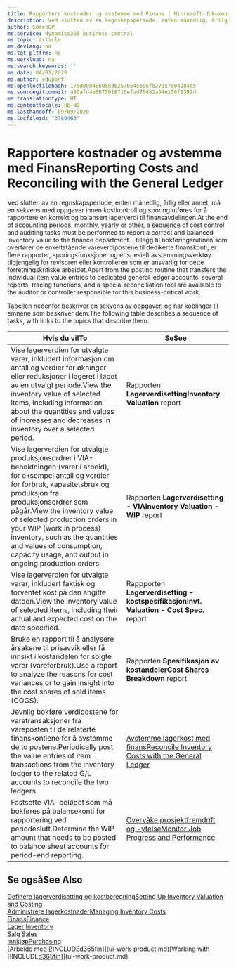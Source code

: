 ```yaml
---
title: Rapportere kostnader og avstemme med Finans | Microsoft-dokumentasjon
description: Ved slutten av en regnskapsperiode, enten månedlig, årlig eller annet, må en sekvens med oppgaver innen kostkontroll og sporing utføres for å rapportere en korrekt og balansert lagerverdi til finansavdelingen. I tillegg til bokføringsrutinen som overfører de enkeltstående vareverdipostene til dedikerte finanskonti, er flere rapporter, sporingsfunksjoner og et spesielt avstemmingsverktøy tilgjengelig for revisoren eller kontrolleren som er ansvarlig for dette forretningskritiske arbeidet.
author: SorenGP
ms.service: dynamics365-business-central
ms.topic: article
ms.devlang: na
ms.tgt_pltfrm: na
ms.workload: na
ms.search.keywords: ''
ms.date: 04/01/2020
ms.author: edupont
ms.openlocfilehash: 175d0084660583b257054eb55f827de7504984e5
ms.sourcegitcommit: a80afd4e5075018716efad76d82a54e158f1392d
ms.translationtype: HT
ms.contentlocale: nb-NO
ms.lasthandoff: 09/09/2020
ms.locfileid: "3780463"
---
```

# <a name="reporting-costs-and-reconciling-with-the-general-ledger"></a><span data-ttu-id="108bb-104">Rapportere kostnader og avstemme med Finans</span><span class="sxs-lookup"><span data-stu-id="108bb-104">Reporting Costs and Reconciling with the General Ledger</span></span>
<span data-ttu-id="108bb-105">Ved slutten av en regnskapsperiode, enten månedlig, årlig eller annet, må en sekvens med oppgaver innen kostkontroll og sporing utføres for å rapportere en korrekt og balansert lagerverdi til finansavdelingen.</span><span class="sxs-lookup"><span data-stu-id="108bb-105">At the end of accounting periods, monthly, yearly or other, a sequence of cost control and auditing tasks must be performed to report a correct and balanced inventory value to the finance department.</span></span> <span data-ttu-id="108bb-106">I tillegg til bokføringsrutinen som overfører de enkeltstående vareverdipostene til dedikerte finanskonti, er flere rapporter, sporingsfunksjoner og et spesielt avstemmingsverktøy tilgjengelig for revisoren eller kontrolleren som er ansvarlig for dette forretningskritiske arbeidet.</span><span class="sxs-lookup"><span data-stu-id="108bb-106">Apart from the posting routine that transfers the individual item value entries to dedicated general ledger accounts, several reports, tracing functions, and a special reconciliation tool are available to the auditor or controller responsible for this business-critical work.</span></span>  

 <span data-ttu-id="108bb-107">Tabellen nedenfor beskriver en sekvens av oppgaver, og har koblinger til emnene som beskriver dem.</span><span class="sxs-lookup"><span data-stu-id="108bb-107">The following table describes a sequence of tasks, with links to the topics that describe them.</span></span>   

|<span data-ttu-id="108bb-108">**Hvis du vil**</span><span class="sxs-lookup"><span data-stu-id="108bb-108">**To**</span></span>|<span data-ttu-id="108bb-109">**Se**</span><span class="sxs-lookup"><span data-stu-id="108bb-109">**See**</span></span>|  
|------------|-------------|  
|<span data-ttu-id="108bb-110">Vise lagerverdien for utvalgte varer, inkludert informasjon om antall og verdier for økninger eller reduksjoner i lageret i løpet av en utvalgt periode.</span><span class="sxs-lookup"><span data-stu-id="108bb-110">View the inventory value of selected items, including information about the quantities and values of increases and decreases in inventory over a selected period.</span></span>|<span data-ttu-id="108bb-111">Rapporten **Lagerverdisetting**</span><span class="sxs-lookup"><span data-stu-id="108bb-111">**Inventory Valuation** report</span></span>|  
|<span data-ttu-id="108bb-112">Vise lagerverdien for utvalgte produksjonsordrer i VIA-beholdningen (varer i arbeid), for eksempel antall og verdier for forbruk, kapasitetsbruk og produksjon fra produksjonsordrer som pågår.</span><span class="sxs-lookup"><span data-stu-id="108bb-112">View the inventory value of selected production orders in your WIP (work in process) inventory, such as the quantities and values of consumption, capacity usage, and output in ongoing production orders.</span></span>|<span data-ttu-id="108bb-113">Rapporten **Lagerverdisetting - VIA**</span><span class="sxs-lookup"><span data-stu-id="108bb-113">**Inventory Valuation - WIP** report</span></span>|  
|<span data-ttu-id="108bb-114">Vise lagerverdien for utvalgte varer, inkludert faktisk og forventet kost på den angitte datoen.</span><span class="sxs-lookup"><span data-stu-id="108bb-114">View the inventory value of selected items, including their actual and expected cost on the date specified.</span></span>|<span data-ttu-id="108bb-115">Rappporten **Lagerverdisetting - kostspesifikasjon**</span><span class="sxs-lookup"><span data-stu-id="108bb-115">**Invt. Valuation - Cost Spec.** report</span></span>|  
|<span data-ttu-id="108bb-116">Bruke en rapport til å analysere årsakene til prisavvik eller få innsikt i kostandelen for solgte varer (vareforbruk).</span><span class="sxs-lookup"><span data-stu-id="108bb-116">Use a report to analyze the reasons for cost variances or to gain insight into the cost shares of sold items (COGS).</span></span>|<span data-ttu-id="108bb-117">Rapporten **Spesifikasjon av kostandeler**</span><span class="sxs-lookup"><span data-stu-id="108bb-117">**Cost Shares Breakdown** report</span></span>|  
|<span data-ttu-id="108bb-118">Jevnlig bokføre verdipostene for varetransaksjoner fra vareposten til de relaterte finanskontiene for å avstemme de to postene.</span><span class="sxs-lookup"><span data-stu-id="108bb-118">Periodically post the value entries of item transactions from the inventory ledger to the related G/L accounts to reconcile the two ledgers.</span></span>|[<span data-ttu-id="108bb-119">Avstemme lagerkost med finans</span><span class="sxs-lookup"><span data-stu-id="108bb-119">Reconcile Inventory Costs with the General Ledger</span></span>](finance-how-to-post-inventory-costs-to-the-general-ledger.md)|  
|<span data-ttu-id="108bb-120">Fastsette VIA-beløpet som må bokføres på balansekonti for rapportering ved periodeslutt.</span><span class="sxs-lookup"><span data-stu-id="108bb-120">Determine the WIP amount that needs to be posted to balance sheet accounts for period-end reporting.</span></span>|[<span data-ttu-id="108bb-121">Overvåke prosjektfremdrift og -ytelse</span><span class="sxs-lookup"><span data-stu-id="108bb-121">Monitor Job Progress and Performance</span></span>](projects-how-monitor-progress-performance.md)|

## <a name="see-also"></a><span data-ttu-id="108bb-122">Se også</span><span class="sxs-lookup"><span data-stu-id="108bb-122">See Also</span></span>  
[<span data-ttu-id="108bb-123">Definere lagerverdisetting og kostberegning</span><span class="sxs-lookup"><span data-stu-id="108bb-123">Setting Up Inventory Valuation and Costing</span></span>](finance-set-up-inventory-valuation-and-costing.md)  
[<span data-ttu-id="108bb-124">Administrere lagerkostnader</span><span class="sxs-lookup"><span data-stu-id="108bb-124">Managing Inventory Costs</span></span>](finance-manage-inventory-costs.md)  
[<span data-ttu-id="108bb-125">Finans</span><span class="sxs-lookup"><span data-stu-id="108bb-125">Finance</span></span>](finance.md)  
<span data-ttu-id="108bb-126">[Lager](inventory-manage-inventory.md) </span><span class="sxs-lookup"><span data-stu-id="108bb-126">[Inventory](inventory-manage-inventory.md) </span></span>  
<span data-ttu-id="108bb-127">[Salg](sales-manage-sales.md) </span><span class="sxs-lookup"><span data-stu-id="108bb-127">[Sales](sales-manage-sales.md) </span></span>  
[<span data-ttu-id="108bb-128">Innkjøp</span><span class="sxs-lookup"><span data-stu-id="108bb-128">Purchasing</span></span>](purchasing-manage-purchasing.md)  
<span data-ttu-id="108bb-129">[Arbeide med [!INCLUDE[d365fin](includes/d365fin_md.md)]](ui-work-product.md)</span><span class="sxs-lookup"><span data-stu-id="108bb-129">[Working with [!INCLUDE[d365fin](includes/d365fin_md.md)]](ui-work-product.md)</span></span>

